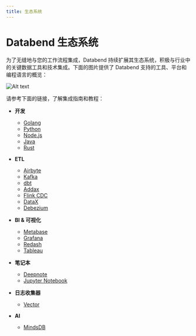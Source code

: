 ```yaml
---
title: 生态系统
---
```


# Databend 生态系统

为了无缝地与您的工作流程集成，Databend 持续扩展其生态系统，积极与行业中的关键数据工具和技术集成。下面的图片提供了 Databend 支持的工具、平台和编程语言的概览：

![Alt text](@site/static/img/documents/overview/ecosystem.png)

请参考下面的链接，了解集成指南和教程：

- **开发**
    - [Golang](/developer/drivers/golang)
    - [Python](/developer/drivers/python)
    - [Node.js](/developer/drivers/nodejs)
    - [Java](/developer/drivers/jdbc)
    - [Rust](/developer/drivers/rust)

- **ETL**
    - [Airbyte](../40-load-data/02-load-db/airbyte.md)
    - [Kafka](../40-load-data/02-load-db/kafka.md)
    - [dbt](../40-load-data/02-load-db/dbt.md)
    - [Addax](../40-load-data/02-load-db/addax.md)
    - [Flink CDC](../40-load-data/02-load-db/flink-cdc.md)
    - [DataX](../40-load-data/02-load-db/datax.md)
    - [Debezium](../40-load-data/02-load-db/debezium.md)

- **BI & 可视化**
    - [Metabase](../31-visualize/metabase.md)
    - [Grafana](../31-visualize/grafana.md)
    - [Redash](../31-visualize/redash.md)
    - [Tableau](../31-visualize/tableau.md)

- **笔记本**
    - [Deepnote](../31-visualize/deepnote.md)
    - [Jupyter Notebook](../31-visualize/jupyter.md)

- **日志收集器**
    - [Vector](../40-load-data/02-load-db/vector.md)

- **AI**
    - [MindsDB](../31-visualize/mindsdb.md)
